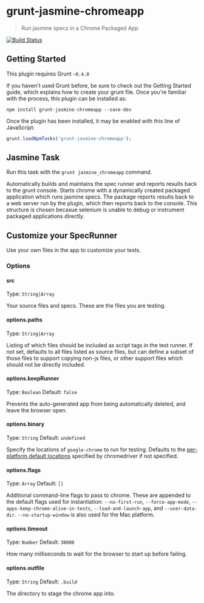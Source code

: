 # grunt-jasmine-chromeapp

> Run jasmine specs in a Chrome Packaged App

[![Build Status](https://api.shippable.com/projects/54d3c81a5ab6cc13528afac2/badge?branchName=master)](https://app.shippable.com/projects/54d3c81a5ab6cc13528afac2/builds/latest)

Getting Started
---------------

This plugin requires Grunt ```~0.4.0```

If you haven't used Grunt before, be sure to check out the Getting Started guide, which explains how to create your grunt file.
Once you're familiar with the process, this plugin can be installed as:

```shell
npm install grunt-jasmine-chromeapp --save-dev
```

Once the plugin has been installed, it may be enabled with this line of JavaScript:
```javascript
grunt.loadNpmTasks('grunt-jasmine-chromeapp');
```

Jasmine Task
------------

Run this task with the ```grunt jasmine_chromeapp``` command.

Automatically builds and maintains the spec runner and reports results back to the grunt console.
Starts chrome with a dynamically created packaged application which runs jasmine specs. The package
reports results back to a web server run by the plugin, which then reports back to the console.
This structure is chosen becasue selenium is unable to debug or instrument packaged applications
directly.

Customize your SpecRunner
-------------------------

Use your own files in the app to customize your tests. 


### Options

#### src
Type: `String|Array`

Your source files and specs. These are the files you are testing.

#### options.paths
Type: `String|Array`

Listing of which files should be included as script tags in the test runner. If not set, defaults
to all files listed as source files, but can define a subset of those files to support copying
non-js files, or other support files which should not be directly included.

#### options.keepRunner
Type: `Boolean`
Default: `false`

Prevents the auto-generated app from being automatically deleted, and leave the browser open.

#### options.binary
Type: `String`
Default: `undefined`

Specify the locations of `google-chrome` to run for testing. Defaults to the [per-platform
default locations](https://code.google.com/p/selenium/wiki/ChromeDriver) specified by
chromedriver if not specified.

#### options.flags
Type: `Array`
Default: `[]`

Additional command-line flags to pass to chrome. These are appended to the default flags
used for instantiation: `--no-first-run`, `--force-app-mode`, `--apps-keep-chrome-alive-in-tests`,
`--load-and-launch-app`, and `--user-data-dir`.
`--no-startup-window` is also used for the Mac platform.

#### options.timeout
Type: `Number`
Default: `30000`

How many milliseconds to wait for the browser to start up before failing.

#### options.outfile
Type: `String`
Default: `.build`

The directory to stage the chrome app into.
